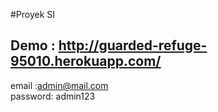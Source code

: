 #Proyek SI
 
Demo : http://guarded-refuge-95010.herokuapp.com/
-
email :admin@mail.com  
password: admin123
